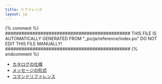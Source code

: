 ```yaml
---
title: リファレンス
layout: ja
---
```


{% comment %}
##############################################
  THIS FILE IS AUTOMATICALLY GENERATED FROM
  "_po/ja/reference/index.po"
  DO NOT EDIT THIS FILE MANUALLY!
##############################################
{% endcomment %}


 * [カタログの仕様](catalog/)
 * [メッセージの形式](message/)
 * [コマンドリファレンス](commands/)
